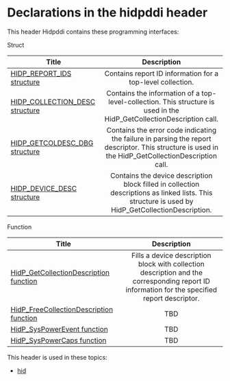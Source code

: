 # Declarations in the hidpddi header
This header Hidpddi contains these programming interfaces:

Struct

| Title        | Description    |
| ------------- |:-------------:|
| [HIDP_REPORT_IDS structure](ns-hidpddi--hidp-report-ids.md) | Contains report ID information for a top-level collection. |
| [HIDP_COLLECTION_DESC structure](ns-hidpddi--hidp-collection-desc.md) | Contains the information of a top-level-collection. This structure is used in the HidP_GetCollectionDescription call. |
| [HIDP_GETCOLDESC_DBG structure](ns-hidpddi--hidp-getcoldesc-dbg.md) | Contains the error code indicating the failure in parsing the report descriptor. This structure is used in the HidP_GetCollectionDescription call. |
| [HIDP_DEVICE_DESC structure](ns-hidpddi--hidp-device-desc.md) | Contains the device description block filled in collection descriptions as linked lists. This structure is used by HidP_GetCollectionDescription. |
Function

| Title        | Description    |
| ------------- |:-------------:|
| [HidP_GetCollectionDescription function](nf-hidpddi-hidp-getcollectiondescription.md) | Fills a device description block with collection description and the corresponding report ID information for the specified report descriptor. |
| [HidP_FreeCollectionDescription function](nf-hidpddi-hidp-freecollectiondescription.md) | TBD |
| [HidP_SysPowerEvent function](nf-hidpddi-hidp-syspowerevent.md) | TBD |
| [HidP_SysPowerCaps function](nf-hidpddi-hidp-syspowercaps.md) | TBD |

This header is used in these topics:

- [hid](..content/_hid)
